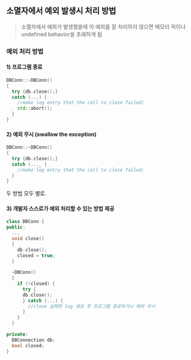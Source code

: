 ## 소멸자에서 예외 발생시 처리 방법
> 소멸자에서 예외가 발생했을때 이 예외를 잘 처리하지 않으면 메모리 릭이나 undefined behavior을 초래하게 됨

### 예외 처리 방법
#### 1) 프로그램 종료
```c++
DBConn::~DBConn()
{
  try {db.close();}
  catch (...) {
    //make log entry that the call to close failed;
    std::abort();
  }
}
```
#### 2) 예외 무시 (swallow the exception)
```c++
DBConn::~DBConn()
{
  try {db.close();}
  catch (..._ {
    //make log entry that the call to close failed;
  }
}
```
두 방법 모두 별로.
#### 3) 개발자 스스로가 예외 처리할 수 있는 방법 제공

```c++
class DBConn {
public:
  ...
  void close()
  {
    db.close();
    closed = true;
  }
  
  ~DBConn()
  {
    if (!closed) {
      try {
      db.close();
      } catch (...) {
        //close 실패한 log 생성 후 프로그램 종료하거나 예외 무시
      }
    }
  }
 
private:
  DBConnection db;
  bool closed;
}
```

